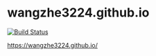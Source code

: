 # wangzhe3224.github.io
[![Build Status](https://travis-ci.com/wangzhe3224/wangzhe3224.github.io.svg?branch=hexo-source)](https://travis-ci.com/wangzhe3224/wangzhe3224.github.io)

https://wangzhe3224.github.io/
